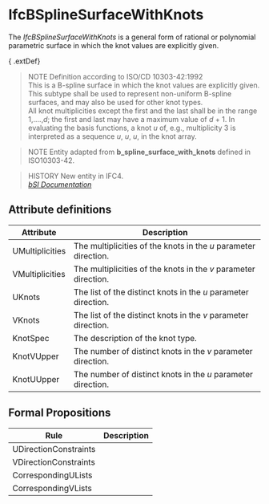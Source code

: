 IfcBSplineSurfaceWithKnots
==========================
The _IfcBSplineSurfaceWithKnots_ is a general form of rational or polynomial
parametric surface in which the knot values are explicitly given.  
  
{ .extDef}  
> NOTE  Definition according to ISO/CD 10303-42:1992  
> This is a B-spline surface in which the knot values are explicitly given.
> This subtype shall be used to represent non-uniform B-spline surfaces, and
> may also be used for other knot types.  
> All knot multiplicities except the first and the last shall be in the range
> 1,....,_d_; the first and last may have a maximum value of _d_ + 1. In
> evaluating the basis functions, a knot _u_ of, e.g., multiplicity 3 is
> interpreted as a sequence _u_, _u_, _u_, in the knot array.  
  
> NOTE  Entity adapted from **b_spline_surface_with_knots** defined in
> ISO10303-42.  
  
> HISTORY  New entity in IFC4.  
[ _bSI
Documentation_](https://standards.buildingsmart.org/IFC/DEV/IFC4_2/FINAL/HTML/schema/ifcgeometryresource/lexical/ifcbsplinesurfacewithknots.htm)


Attribute definitions
---------------------
| Attribute       | Description                                                     |
|-----------------|-----------------------------------------------------------------|
| UMultiplicities | The multiplicities of the knots in the _u_ parameter direction. |
| VMultiplicities | The multiplicities of the knots in the _v_ parameter direction. |
| UKnots          | The list of the distinct knots in the _u_ parameter direction.  |
| VKnots          | The list of the distinct knots in the _v_ parameter direction.  |
| KnotSpec        | The description of the knot type.                               |
| KnotVUpper      | The number of distinct knots in the _v_ parameter direction.    |
| KnotUUpper      | The number of distinct knots in the _u_ parameter direction.    |

Formal Propositions
-------------------
| Rule                  | Description   |
|-----------------------|---------------|
| UDirectionConstraints |               |
| VDirectionConstraints |               |
| CorrespondingULists   |               |
| CorrespondingVLists   |               |

